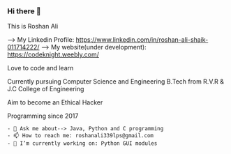 ### Hi there 👋

This is Roshan Ali

--> My Linkedin Profile: https://www.linkedin.com/in/roshan-ali-shaik-011714222/
--> My website(under development): https://codeknight.weebly.com/

Love to code and learn

Currently pursuing Computer Science and Engineering B.Tech from R.V.R & J.C College of Engineering 


Aim to become an Ethical Hacker

Programming since 2017


    - 💬 Ask me about--> Java, Python and C programming
    - 📫 How to reach me: roshanali339lps@gmail.com
    - 🔭 I’m currently working on: Python GUI modules


<!--
**RoshanAli339/RoshanAli339** is a ✨ _special_ ✨ repository because its `README.md` (this file) appears on your GitHub profile.

Here are some ideas to get you started:

- 🔭 I’m currently working on ...
- 🌱 I’m currently learning ...
- 👯 I’m looking to collaborate on ...
- 🤔 I’m looking for help with ...
- 💬 Ask me about ...
- 📫 How to reach me: ...
- 😄 Pronouns: ...
- ⚡ Fun fact: ...
-->
